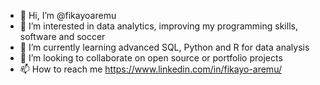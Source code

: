 - 👋 Hi, I’m @fikayoaremu
- 👀 I’m interested in data analytics, improving my programming skills, software and soccer
- 🌱 I’m currently learning advanced SQL, Python and R for data analysis
- 💞️ I’m looking to collaborate on open source or portfolio projects
- 📫 How to reach me https://www.linkedin.com/in/fikayo-aremu/

<!---
fikayoaremu/fikayoaremu is a ✨ special ✨ repository because its `README.md` (this file) appears on your GitHub profile.
You can click the Preview link to take a look at your changes.
--->
